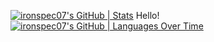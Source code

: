 [![ironspec07's GitHub | Stats](https://stats.quine.sh/ironspec07/github?theme=dark)](https://quine.sh?utm_source=widgets&utm_campaign=ironspec07)
Hello! 
[![ironspec07's GitHub | Languages Over Time](https://stats.quine.sh/ironspec07/languages-over-time?theme=dark)](https://quine.sh?utm_source=widgets&utm_campaign=ironspec07)
